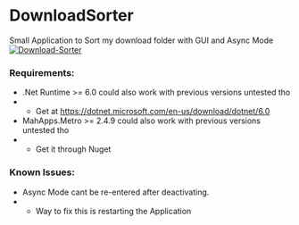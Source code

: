 # DownloadSorter
Small Application to Sort my download folder with GUI and Async Mode
<a href="https://ibb.co/0mHGGT6"><img src="Download-Sorter.gif" alt="Download-Sorter" border="0"></a>

### Requirements:
* .Net Runtime >= 6.0 could also work with previous versions untested tho
* * Get at https://dotnet.microsoft.com/en-us/download/dotnet/6.0
* MahApps.Metro >= 2.4.9 could also work with previous versions untested tho
* * Get it through Nuget

### Known Issues:
* Async Mode cant be re-entered after deactivating.
* * Way to fix this is restarting the Application
